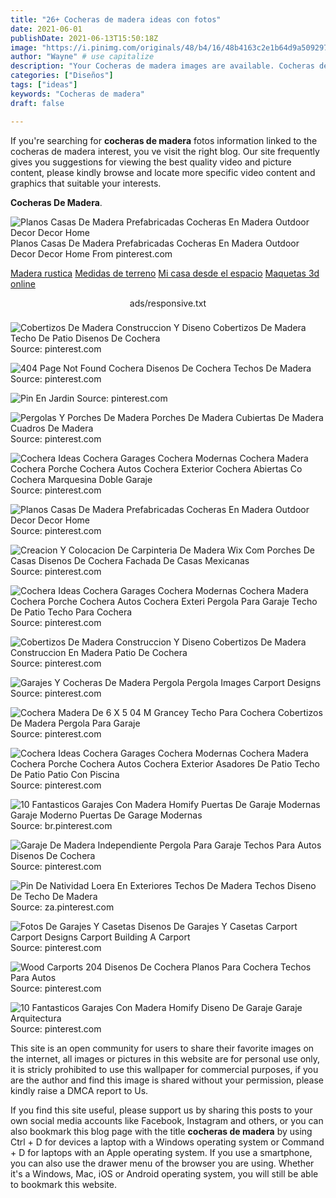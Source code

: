 ```yaml
---
title: "26+ Cocheras de madera ideas con fotos"
date: 2021-06-01
publishDate: 2021-06-13T15:50:18Z
image: "https://i.pinimg.com/originals/48/b4/16/48b4163c2e1b64d9a5092979d70369ca.jpg"
author: "Wayne" # use capitalize
description: "Your Cocheras de madera images are available. Cocheras de madera are a topic that is being searched for and liked by netizens now. You can Find and Download the Cocheras de madera files here. Download all free images."
categories: ["Diseños"]
tags: ["ideas"]
keywords: "Cocheras de madera"
draft: false

---
```


If you're searching for **cocheras de madera** fotos information linked to the cocheras de madera interest, you ve visit the right  blog.  Our site frequently  gives you  suggestions  for viewing  the best  quality video and picture  content, please kindly browse and locate more specific video content and graphics  that suitable your interests.

**Cocheras De Madera**. 

![Planos Casas De Madera Prefabricadas Cocheras En Madera Outdoor Decor Decor Home](https://i.pinimg.com/originals/fa/25/5f/fa255f00b8179497a5e74cb299df7296.png "Planos Casas De Madera Prefabricadas Cocheras En Madera Outdoor Decor Decor Home")
Planos Casas De Madera Prefabricadas Cocheras En Madera Outdoor Decor Decor Home From pinterest.com

[Madera rustica](/madera-rustica/)
[Medidas de terreno](/medidas-de-terreno/)
[Mi casa desde el espacio](/mi-casa-desde-el-espacio/)
[Maquetas 3d online](/maquetas-3d-online/)
<div class="d-block p-4">
<center><noscript><span>ads/responsive.txt</span></noscript></center>
</div>


### 

 


![Cobertizos De Madera Construccion Y Diseno Cobertizos De Madera Techo De Patio Disenos De Cochera](https://i.pinimg.com/originals/a7/79/07/a779078e0b82010dfdc3d99eda8edd83.jpg "Cobertizos De Madera Construccion Y Diseno Cobertizos De Madera Techo De Patio Disenos De Cochera")
Source: pinterest.com

 

![404 Page Not Found Cochera Disenos De Cochera Techos De Madera](https://i.pinimg.com/originals/cb/2d/f6/cb2df6ded69b95b86732b6c615b442b9.jpg "404 Page Not Found Cochera Disenos De Cochera Techos De Madera")
Source: pinterest.com

 

![Pin En Jardin](https://i.pinimg.com/564x/16/a2/af/16a2afa3793dbe31a3b05539e4ac468e.jpg "Pin En Jardin")
Source: pinterest.com

 

![Pergolas Y Porches De Madera Porches De Madera Cubiertas De Madera Cuadros De Madera](https://i.pinimg.com/originals/7e/57/00/7e57003d8f2991c49e5278f647422ab7.jpg "Pergolas Y Porches De Madera Porches De Madera Cubiertas De Madera Cuadros De Madera")
Source: pinterest.com

 

![Cochera Ideas Cochera Garages Cochera Modernas Cochera Madera Cochera Porche Cochera Autos Cochera Exterior Cochera Abiertas Co Cochera Marquesina Doble Garaje](https://i.pinimg.com/originals/e4/2b/c1/e42bc1d24c3c682ce0782ea6ff75b9e4.jpg "Cochera Ideas Cochera Garages Cochera Modernas Cochera Madera Cochera Porche Cochera Autos Cochera Exterior Cochera Abiertas Co Cochera Marquesina Doble Garaje")
Source: pinterest.com

 

![Planos Casas De Madera Prefabricadas Cocheras En Madera Outdoor Decor Decor Home](https://i.pinimg.com/originals/fa/25/5f/fa255f00b8179497a5e74cb299df7296.png "Planos Casas De Madera Prefabricadas Cocheras En Madera Outdoor Decor Decor Home")
Source: pinterest.com

 

![Creacion Y Colocacion De Carpinteria De Madera Wix Com Porches De Casas Disenos De Cochera Fachada De Casas Mexicanas](https://i.pinimg.com/originals/9f/49/79/9f497944f71ff4f773a03f514bfccf53.jpg "Creacion Y Colocacion De Carpinteria De Madera Wix Com Porches De Casas Disenos De Cochera Fachada De Casas Mexicanas")
Source: pinterest.com

 

![Cochera Ideas Cochera Garages Cochera Modernas Cochera Madera Cochera Porche Cochera Autos Cochera Exteri Pergola Para Garaje Techo De Patio Techo Para Cochera](https://i.pinimg.com/originals/33/55/ca/3355ca565fdcc077d1b1e66827f06058.jpg "Cochera Ideas Cochera Garages Cochera Modernas Cochera Madera Cochera Porche Cochera Autos Cochera Exteri Pergola Para Garaje Techo De Patio Techo Para Cochera")
Source: pinterest.com

 

![Cobertizos De Madera Construccion Y Diseno Cobertizos De Madera Construccion En Madera Patio De Cochera](https://i.pinimg.com/originals/18/a6/96/18a6961fc46f4fbad99103202ef70bdf.jpg "Cobertizos De Madera Construccion Y Diseno Cobertizos De Madera Construccion En Madera Patio De Cochera")
Source: pinterest.com

 

![Garajes Y Cocheras De Madera Pergola Pergola Images Carport Designs](https://i.pinimg.com/originals/63/55/23/6355230703db2b7f513e7ca7e83812d1.jpg "Garajes Y Cocheras De Madera Pergola Pergola Images Carport Designs")
Source: pinterest.com

 

![Cochera Madera De 6 X 5 04 M Grancey Techo Para Cochera Cobertizos De Madera Pergola Para Garaje](https://i.pinimg.com/originals/4b/a8/0d/4ba80d04ab21c868240367e44cc54668.jpg "Cochera Madera De 6 X 5 04 M Grancey Techo Para Cochera Cobertizos De Madera Pergola Para Garaje")
Source: pinterest.com

 

![Cochera Ideas Cochera Garages Cochera Modernas Cochera Madera Cochera Porche Cochera Autos Cochera Exterior Asadores De Patio Techo De Patio Patio Con Piscina](https://i.pinimg.com/originals/4a/a8/5b/4aa85bc0ca1f7c0558b36d5da8c306ff.jpg "Cochera Ideas Cochera Garages Cochera Modernas Cochera Madera Cochera Porche Cochera Autos Cochera Exterior Asadores De Patio Techo De Patio Patio Con Piscina")
Source: pinterest.com

 

![10 Fantasticos Garajes Con Madera Homify Puertas De Garaje Modernas Garaje Moderno Puertas De Garage Modernas](https://i.pinimg.com/originals/a8/85/ce/a885ce421554b5ece0193651abcfb371.jpg "10 Fantasticos Garajes Con Madera Homify Puertas De Garaje Modernas Garaje Moderno Puertas De Garage Modernas")
Source: br.pinterest.com

 

![Garaje De Madera Independiente Pergola Para Garaje Techos Para Autos Disenos De Cochera](https://i.pinimg.com/originals/2e/7f/65/2e7f654419c1b386db65f9adece76489.jpg "Garaje De Madera Independiente Pergola Para Garaje Techos Para Autos Disenos De Cochera")
Source: pinterest.com

 

![Pin De Natividad Loera En Exteriores Techos De Madera Techos Diseno De Techo De Madera](https://i.pinimg.com/originals/75/62/57/7562578bafe6541b118e139f7aa5676b.jpg "Pin De Natividad Loera En Exteriores Techos De Madera Techos Diseno De Techo De Madera")
Source: za.pinterest.com

 

![Fotos De Garajes Y Casetas Disenos De Garajes Y Casetas Carport Carport Designs Carport Building A Carport](https://i.pinimg.com/originals/96/e3/e9/96e3e90463c4400ebbd9855fea7aebc5.jpg "Fotos De Garajes Y Casetas Disenos De Garajes Y Casetas Carport Carport Designs Carport Building A Carport")
Source: pinterest.com

 

![Wood Carports 204 Disenos De Cochera Planos Para Cochera Techos Para Autos](https://i.pinimg.com/originals/dc/2e/5b/dc2e5bd5e93b9d0099a3522ae8542111.jpg "Wood Carports 204 Disenos De Cochera Planos Para Cochera Techos Para Autos")
Source: pinterest.com

 

![10 Fantasticos Garajes Con Madera Homify Diseno De Garaje Garaje Arquitectura](https://i.pinimg.com/originals/48/b4/16/48b4163c2e1b64d9a5092979d70369ca.jpg "10 Fantasticos Garajes Con Madera Homify Diseno De Garaje Garaje Arquitectura")
Source: pinterest.com

 

This site is an open community for users to share their favorite images on the internet, all images or pictures in this website are for personal use only, it is stricly prohibited to use this wallpaper for commercial purposes, if you are the author and find this image is shared without your permission, please kindly raise a DMCA report to Us.

If you find this site useful, please support us by sharing this posts to your own social media accounts like Facebook, Instagram and others, or you can also bookmark this blog page with the title **cocheras de madera** by using Ctrl + D for devices a laptop with a Windows operating system or Command + D for laptops with an Apple operating system. If you use a smartphone, you can also use the drawer menu of the browser you are using. Whether it's a Windows, Mac, iOS or Android operating system, you will still be able to bookmark this website.
